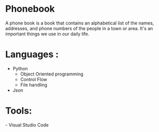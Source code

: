 # Phonebook

A phone book is a book that contains an alphabetical list of the names, addresses, and phone numbers of the people in a town or area.
It's an important things we use in our daily life.

<h1> Languages :</h1>

  - Python </br>
    - Object Oriented programming</br>
    - Control Flow
    - File handling
  - Json
<h1> Tools:</h1>
  - Visual Studio Code
